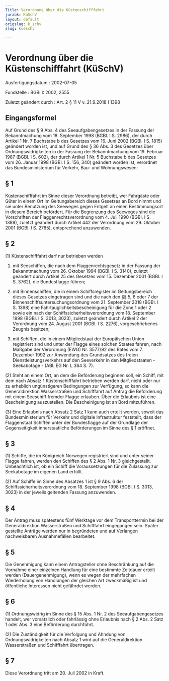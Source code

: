 ```yaml
---
Title: Verordnung über die Küstenschifffahrt
jurabk: KüSchV
layout: default
origslug: k_schv
slug: kueschv

---
```


# Verordnung über die Küstenschifffahrt (KüSchV)

Ausfertigungsdatum
:   2002-07-05

Fundstelle
:   BGBl I: 2002, 2555

Zuletzt geändert durch
:   Art. 2 § 11 V v. 21.9.2018 I 1398


## Eingangsformel

Auf Grund des § 9 Abs. 4 des Seeaufgabengesetzes in der Fassung der Bekanntmachung vom 18. September 1998 (BGBl. I S. 2986), der durch Artikel 1 Nr. 7 Buchstabe b des Gesetzes vom 16. Juni 2002 (BGBl. I S. 1815) geändert worden ist, und auf Grund des § 36 Abs. 3 des Gesetzes über Ordnungswidrigkeiten in der Fassung der Bekanntmachung vom 19. Februar 1987 (BGBl. I S. 602), der durch Artikel 1 Nr. 5 Buchstabe b des Gesetzes vom 26. Januar 1998 (BGBl. I S. 156, 340) geändert worden ist, verordnet das Bundesministerium für Verkehr, Bau- und Wohnungswesen:


## § 1

Küstenschifffahrt im Sinne dieser Verordnung betreibt, wer Fahrgäste oder Güter in einem Ort im Geltungsbereich dieses Gesetzes an Bord nimmt und sie unter Benutzung des Seeweges gegen Entgelt an einen Bestimmungsort in diesem Bereich befördert. Für die Begrenzung des Seeweges sind die Vorschriften der Flaggenrechtsverordnung vom 4. Juli 1990 (BGBl. I S. 1389), zuletzt geändert durch Artikel 442 der Verordnung vom 29. Oktober 2001 (BGBl. I S. 2785), entsprechend anzuwenden.


## § 2

(1) Küstenschifffahrt darf nur betrieben werden

1.  mit Seeschiffen, die nach dem Flaggenrechtsgesetz in der Fassung der Bekanntmachung vom 26. Oktober 1994 (BGBl. I S. 3140), zuletzt geändert durch Artikel 25 des Gesetzes vom 15. Dezember 2001 (BGBl. I S. 3762), die Bundesflagge führen;


2.  mit Binnenschiffen, die in einem Schiffsregister im Geltungsbereich dieses Gesetzes eingetragen sind und die nach den §§ 5, 6 oder 7 der Binnenschiffsuntersuchungsordnung vom 21. September 2018 (BGBl. I S. 1398) eine Fahrtauglichkeitsbescheinigung für die Zone 1 oder 2 sowie ein nach der Schiffssicherheitsverordnung vom 18. September 1998 (BGBl. I S. 3013, 3023), zuletzt geändert durch Artikel 2 der Verordnung vom 24. August 2001 (BGBl. I S. 2276), vorgeschriebenes Zeugnis besitzen;


3.  mit Schiffen, die in einem Mitgliedstaat der Europäischen Union registriert sind und unter der Flagge eines solchen Staates fahren, nach Maßgabe der Verordnung (EWG) Nr. 3577/92 des Rates vom 7. Dezember 1992 zur Anwendung des Grundsatzes des freien Dienstleistungsverkehrs auf den Seeverkehr in den Mitgliedstaaten - Seekabotage - (ABl. EG Nr. L 364 S. 7).




(2) Steht an einem Ort, an dem die Beförderung beginnen soll, ein Schiff, mit dem nach Absatz 1 Küstenschifffahrt betrieben werden darf, nicht oder nur zu erheblich ungünstigeren Bedingungen zur Verfügung, so kann die Generaldirektion Wasserstraßen und Schifffahrt auf Antrag die Beförderung mit einem Seeschiff fremder Flagge erlauben. Über die Erlaubnis ist eine Bescheinigung auszustellen. Die Bescheinigung ist an Bord mitzuführen.

(3) Eine Erlaubnis nach Absatz 2 Satz 1 kann auch erteilt werden, soweit das Bundesministerium für Verkehr und digitale Infrastruktur feststellt, dass der Flaggenstaat Schiffen unter der Bundesflagge auf der Grundlage der Gegenseitigkeit innerstaatliche Beförderungen im Sinne des § 1 eröffnet.


## § 3

(1) Schiffe, die im Königreich Norwegen registriert sind und unter seiner Flagge fahren, werden den Schiffen des § 2 Abs. 1 Nr. 3 gleichgestellt. Unbeachtlich ist, ob ein Schiff die Voraussetzungen für die Zulassung zur Seekabotage im eigenen Land erfüllt.

(2) Auf Schiffe im Sinne des Absatzes 1 ist § 9 Abs. 6 der Schiffssicherheitsverordnung vom 18. September 1998 (BGBl. I S. 3013, 3023) in der jeweils geltenden Fassung anzuwenden.


## § 4

Der Antrag muss spätestens fünf Werktage vor dem Transporttermin bei der Generaldirektion Wasserstraßen und Schifffahrt eingegangen sein. Später gestellte Anträge werden nur in begründeten und auf Verlangen nachweisbaren Ausnahmefällen bearbeitet.


## § 5

Die Genehmigung kann einem Antragsteller ohne Beschränkung auf die Vornahme einer einzelnen Handlung für eine bestimmte Zeitdauer erteilt werden (Dauergenehmigung), wenn es wegen der mehrfachen Wiederholung von Handlungen der gleichen Art zweckmäßig ist und öffentliche Interessen nicht gefährdet werden.


## § 6

(1) Ordnungswidrig im Sinne des § 15 Abs. 1 Nr. 2 des Seeaufgabengesetzes handelt, wer vorsätzlich oder fahrlässig ohne Erlaubnis nach § 2 Abs. 2 Satz 1 oder Abs. 3 eine Beförderung durchführt.

(2) Die Zuständigkeit für die Verfolgung und Ahndung von Ordnungswidrigkeiten nach Absatz 1 wird auf die Generaldirektion Wasserstraßen und Schifffahrt übertragen.


## § 7

Diese Verordnung tritt am 20. Juli 2002 in Kraft.

